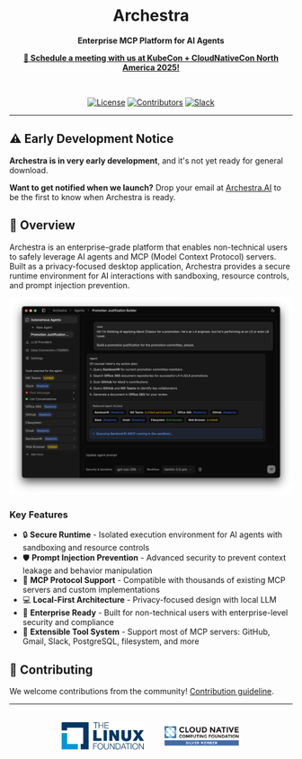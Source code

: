 <div align="center">  
  
  # Archestra
  
  **Enterprise MCP Platform for AI Agents**

  **[📅 Schedule a meeting with us at KubeCon + CloudNativeCon North America 2025!](https://calendly.com/motakuk/meet-archestra-at-kubecon-north-america-2025)**
  
  <br />
  
  [![License](https://img.shields.io/github/license/archestra-ai/archestra)](LICENSE)
  [![Contributors](https://img.shields.io/github/contributors/archestra-ai/archestra)](https://github.com/archestra-ai/archestra/graphs/contributors)
  [![Slack](https://img.shields.io/badge/Slack-Join%20Community-4A154B?logo=slack)](https://join.slack.com/t/archestracommunity/shared_invite/zt-39yk4skox-zBF1NoJ9u4t59OU8XxQChg)
</div>

---

## ⚠️ Early Development Notice

**Archestra is in very early development**, and it's not yet ready for general download.

**Want to get notified when we launch?** Drop your email at [Archestra.AI](https://www.archestra.ai/) to be the first to know when Archestra is ready.

## 🚀 Overview

Archestra is an enterprise-grade platform that enables non-technical users to safely leverage AI agents and MCP (Model Context Protocol) servers. Built as a privacy-focused desktop application, Archestra provides a secure runtime environment for AI interactions with sandboxing, resource controls, and prompt injection prevention.

![Archestra Screenshot](desktop_app/public/images/screenshot.png)

### Key Features

- 🔒 **Secure Runtime** - Isolated execution environment for AI agents with sandboxing and resource controls
- 🛡️ **Prompt Injection Prevention** - Advanced security to prevent context leakage and behavior manipulation
- 🔌 **MCP Protocol Support** - Compatible with thousands of existing MCP servers and custom implementations
- 💻 **Local-First Architecture** - Privacy-focused design with local LLM
- 🎯 **Enterprise Ready** - Built for non-technical users with enterprise-level security and compliance
- 🔧 **Extensible Tool System** - Support most of MCP servers: GitHub, Gmail, Slack, PostgreSQL, filesystem, and more

## 🤝 Contributing

We welcome contributions from the community! [Contribution guideline](https://www.archestra.ai/docs/contributing).

---

<div align="center">
  <br />
  <a href="https://www.archestra.ai/blog/archestra-joins-cncf-linux-foundation"><img src="desktop_app/public/images/linux-foundation-logo.png" height="50" alt="Linux Foundation" /></a>
  &nbsp;&nbsp;&nbsp;&nbsp;&nbsp;&nbsp;
  <a href="https://www.archestra.ai/blog/archestra-joins-cncf-linux-foundation"><img src="desktop_app/public/images/cncf-logo.png" height="50" alt="CNCF" /></a>
</div>
